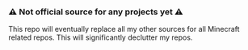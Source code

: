 ### ⚠️ Not official source for any projects yet ⚠️

This repo will eventually replace all my other sources for all Minecraft related repos. This will significantly declutter my repos.
